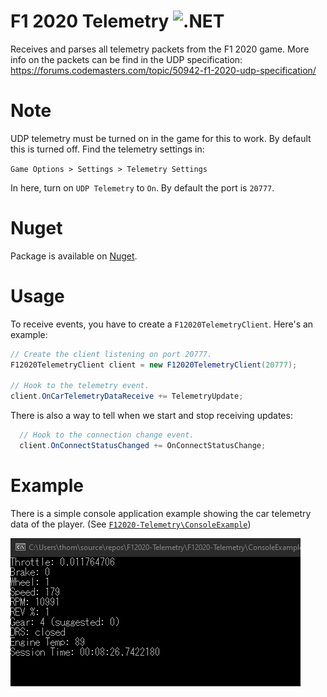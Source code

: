 # F1 2020 Telemetry ![.NET](https://github.com/thomz12/F12020-Telemetry/workflows/.NET/badge.svg)

Receives and parses all telemetry packets from the F1 2020 game.
More info on the packets can be find in the UDP specification: https://forums.codemasters.com/topic/50942-f1-2020-udp-specification/ 

# Note
UDP telemetry must be turned on in the game for this to work. By default this is turned off. Find the telemetry settings in:

`Game Options > Settings > Telemetry Settings`

In here, turn on `UDP Telemetry` to `On`. By default the port is `20777`.

# Nuget
Package is available on [Nuget](https://www.nuget.org/packages/F12020-Telemetry/). 

# Usage
To receive events, you have to create a `F12020TelemetryClient`. Here's an example:
```C#
// Create the client listening on port 20777.
F12020TelemetryClient client = new F12020TelemetryClient(20777);

// Hook to the telemetry event.
client.OnCarTelemetryDataReceive += TelemetryUpdate;
```

There is also a way to tell when we start and stop receiving updates:
```C#
  // Hook to the connection change event.
  client.OnConnectStatusChanged += OnConnectStatusChange;
```

# Example
There is a simple console application example showing the car telemetry data of the player. (See [`F12020-Telemetry\ConsoleExample`](https://github.com/thomz12/F12020-Telemetry/tree/master/F12020-Telemetry/ConsoleExample))

![Alt text](telemetry-example.gif?raw=true "Console example")

